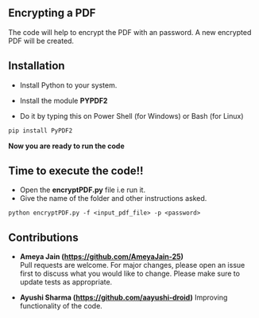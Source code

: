 ## Encrypting a PDF

The code will help to encrypt the PDF with an password.
A new encrypted PDF will be created.

## Installation

- Install Python to your system.

- Install the module **PYPDF2**

- Do it by typing this on Power Shell (for Windows) or Bash (for Linux)

```bash
pip install PyPDF2
```

**Now you are ready to run the code**

## Time to execute the code!!

- Open the **encryptPDF.py** file i.e run it.
- Give the name of the folder and other instructions asked.

```
python encryptPDF.py -f <input_pdf_file> -p <password>
```
## Contributions

- **Ameya Jain (https://github.com/AmeyaJain-25)**  
  Pull requests are welcome. For major changes, please open an issue first to discuss what you would like to change.
  Please make sure to update tests as appropriate.

- **Ayushi Sharma (https://github.com/aayushi-droid)**
  Improving functionality of the code. 
